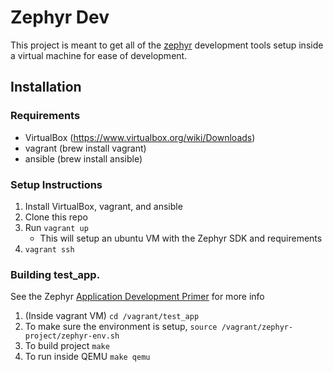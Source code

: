 # Zephyr Dev

This project is meant to get all of the [zephyr](https://www.zephyrproject.org) development tools setup inside a virtual machine for ease of development.

## Installation

### Requirements

* VirtualBox (https://www.virtualbox.org/wiki/Downloads)
* vagrant (brew install vagrant)
* ansible (brew install ansible)

### Setup Instructions

1. Install VirtualBox, vagrant, and ansible
1. Clone this repo
1. Run `vagrant up`
	* This will setup an ubuntu VM with the Zephyr SDK and requirements
1. `vagrant ssh`

### Building test_app.

See the Zephyr [Application Development Primer](https://www.zephyrproject.org/doc/application/application.html) for more info

1. (Inside vagrant VM) `cd /vagrant/test_app`
1. To make sure the environment is setup, `source /vagrant/zephyr-project/zephyr-env.sh`
1. To build project `make`
1. To run inside QEMU `make qemu`
